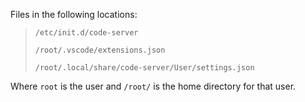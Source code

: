 Files in the following locations:

> `/etc/init.d/code-server`
> 
> `/root/.vscode/extensions.json`
> 
> `/root/.local/share/code-server/User/settings.json`

Where `root` is the user and `/root/` is the home directory for that user.